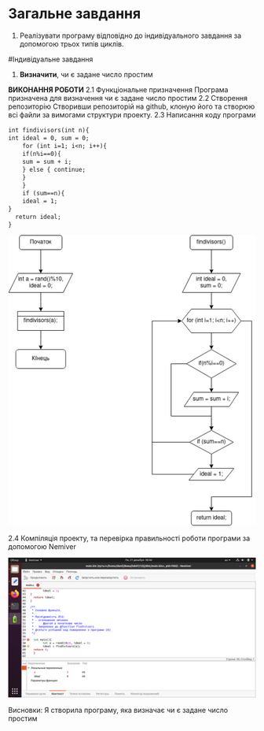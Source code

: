 # Загальне завдання
1. Реалізувати програму відповідно до індивідуального завдання за допомогою трьох типів циклів.

#Індивідуальне завдання
1. **Визначити**, чи є задане число простим

**ВИКОНАННЯ РОБОТИ**
2.1 Функціональне призначення
	Програма призначена для визначення чи є задане число простим
2.2 Створення репозиторію
	Створивши репозиторій на github, клоную його та створюю всі файли за вимогами структури проекту. 
2.3 Написання коду програми
```
int findivisors(int n){
int ideal = 0, sum = 0;
	for (int i=1; i<n; i++){
	if(n%i==0){
	sum = sum + i;
	} else { continue;
	}
	}
	if (sum==n){
	ideal = 1;
}
  return ideal;
}
```
	
![](./doc/lab05.png)

2.4 Компіляція проекту, та перевірка правильності роботи програми за допомогою Nemiver

![](./doc/nemiver.png)

Висновки:
Я створила програму, яка визначає чи є задане число простим
